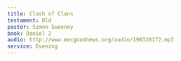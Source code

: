 ```yaml
---
title: Clash of Clans
testament: Old
pastor: Simon Sweeney 
book: Daniel 2
audio: http://www.mecgoodnews.org/audio/190320172.mp3
service: Evening
---
```

